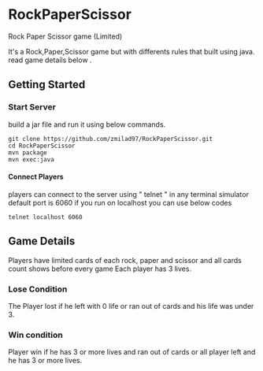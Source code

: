 # RockPaperScissor
Rock Paper Scissor game (Limited) 

It's a Rock,Paper,Scissor game but with differents rules that built using java. read game details below .

## Getting Started

### Start Server
build a jar file and run it using below commands. 

```
git clone https://github.com/zmilad97/RockPaperScissor.git
cd RockPaperScissor
mvn package
mvn exec:java
```

#### Connect Players
players can connect to the server using " telnet " in any terminal simulator
default port is 6060
if you run on localhost you can use below codes


```
telnet localhost 6060
```



## Game Details
Players have limited cards of each rock, paper and scissor and all cards count shows before every game
Each player has 3 lives.

### Lose Condition
The Player lost if he left with 0 life or ran out of cards and his life was under 3.

### Win condition
Player win if he has 3 or more lives and ran out of cards or all player left and he has 3 or more lives.

